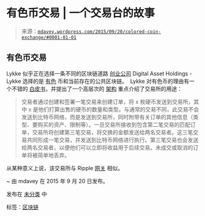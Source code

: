 <!--yml

类别：未分类

date: 2024-05-18 05:39:34

-->

# 有色币交易 | 一个交易台的故事

> 来源：[`mdavey.wordpress.com/2015/09/20/colored-coin-exchange/#0001-01-01`](https://mdavey.wordpress.com/2015/09/20/colored-coin-exchange/#0001-01-01)

## 有色币交易

Lykke 似乎正在选择一条不同的区块链道路 [创业公司](https://bitcoinmagazine.com/articles/blythe-masters-wall-street-opt-permissioned-non-bitcoin-blockchains-1441227797) Digital Asset Holdings - Lykke 选择的是 [有色](http://coloredcoins.org/) 币和当前存在的公共区块链。  Lykke 对有色币的理由有一个不错的 [白皮书](https://wiki.lykkex.com/colored_coin_exchange_white_paper)，并提出了一个高层次的 [架构](https://wiki.lykkex.com/colored_coin_exchange_software_architecture) 重点介绍了交易所的用途：

> 交易者通过创建和签署一笔交易来创建订单，将 x 枚硬币发送到交易所，其中 x 是他们打算出售的硬币的数量和类型。与通常的交易不同，此交易不会发送到比特币网络，而是发送到交易所，同时附带有关订单的其他信息（类型、要购买的资产、限制等）。一旦交易所接收到包含第二笔交易的匹配订单，交易所将创建第三笔交易，将交换的金额发送给两名交易者。这三笔交易共同形成一笔交易，并发送到比特币网络进行执行。第三笔交易也会发送给两名交易者，以便他们可以立即将收益用于后续交易。未成交或取消的订单将被简单地丢弃。

从某种意义上说，该交易所与 Ripple [网关](https://ripple.com/trade/ripple-for-market-makers/) 相似。

~ 由 mdavey 在 2015 年 9 月 20 日发布。

发布在 [未分类](https://mdavey.wordpress.com/category/uncategorized/) 中

标签：[区块链](https://mdavey.wordpress.com/tag/blockchain/)
